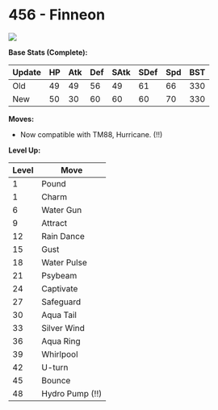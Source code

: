 # 456 - Finneon
![][456]

**Base Stats (Complete):**

Update | HP | Atk | Def | SAtk | SDef | Spd | BST
---    | ---| --- | --- | ---  | ---  | --- | ---
Old    | 49 |  49 |  56 |  49  |  61  |  66  |  330
New    | 50 |  30 |  60 |  60  |  60  |  70  |  330

**Moves:**

 - Now compatible with TM88, Hurricane. (!!)

**Level Up:**

Level | Move
---   | ---
  1   | Pound
  1   | Charm
  6   | Water Gun
  9   | Attract
 12   | Rain Dance
 15   | Gust
 18   | Water Pulse
 21   | Psybeam
 24   | Captivate
 27   | Safeguard
 30   | Aqua Tail
 33   | Silver Wind
 36   | Aqua Ring
 39   | Whirlpool
 42   | U-turn
 45   | Bounce
 48   | Hydro Pump (!!)



[456]: /img/pokemon/456.png
